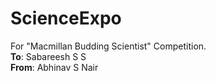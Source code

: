 # ScienceExpo
For "Macmillan Budding Scientist" Competition.<br>
__To__: Sabareesh S S<br>
__From__: Abhinav S Nair

